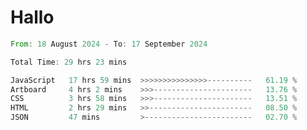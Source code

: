 # Hallo
<!--START_SECTION:waka-->

```rust
From: 18 August 2024 - To: 17 September 2024

Total Time: 29 hrs 23 mins

JavaScript   17 hrs 59 mins  >>>>>>>>>>>>>>>----------   61.19 %
Artboard     4 hrs 2 mins    >>>----------------------   13.76 %
CSS          3 hrs 58 mins   >>>----------------------   13.51 %
HTML         2 hrs 29 mins   >>-----------------------   08.50 %
JSON         47 mins         >------------------------   02.70 %
```

<!--END_SECTION:waka-->
